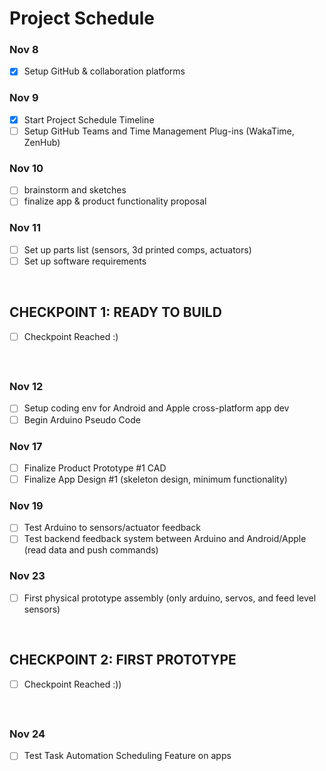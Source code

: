 # Project Schedule


### Nov 8
- [x] Setup GitHub & collaboration platforms

### Nov 9
- [x] Start Project Schedule Timeline
- [ ] Setup GitHub Teams and Time Management Plug-ins (WakaTime, ZenHub)

### Nov 10
- [ ] brainstorm and sketches
- [ ] finalize app & product functionality proposal

### Nov 11
- [ ] Set up parts list (sensors, 3d printed comps, actuators)
- [ ] Set up software requirements
<p>&nbsp;</p>

## CHECKPOINT 1: READY TO BUILD
- [ ] Checkpoint Reached :)
<p>&nbsp;</p>

## 
### Nov 12
- [ ] Setup coding env for Android and Apple cross-platform app dev
- [ ] Begin Arduino Pseudo Code

### Nov 17
- [ ] Finalize Product Prototype #1 CAD
- [ ] Finalize App Design #1 (skeleton design, minimum functionality)

### Nov 19
- [ ] Test Arduino to sensors/actuator feedback
- [ ] Test backend feedback system between Arduino and Android/Apple (read data and push commands)

### Nov 23
- [ ] First physical prototype assembly (only arduino, servos, and feed level sensors)
<p>&nbsp;</p>

## CHECKPOINT 2: FIRST PROTOTYPE
- [ ] Checkpoint Reached :))   
<p>&nbsp;</p>

## 
### Nov 24
- [ ] Test Task Automation Scheduling Feature on apps
